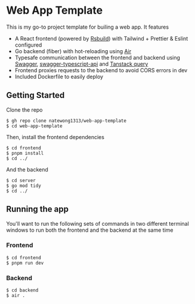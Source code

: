 # Web App Template

This is my go-to project template for builing a web app. It features

- A React frontend (powered by [Rsbuild](https://rsbuild.dev/)) with Tailwind + Prettier & Eslint configured
- Go backend (fiber) with hot-reloading using [Air](https://github.com/cosmtrek/air)
- Typesafe communication between the frontend and backend using [Swagger](https://github.com/gofiber/swagger), [swagger-typescript-api](https://www.npmjs.com/package/swagger-typescript-api) and [Tanstack query](https://tanstack.com/query/latest)
- Frontend proxies requests to the backend to avoid CORS errors in dev
- Included Dockerfile to easily deploy

## Getting Started

Clone the repo

```console
$ gh repo clone natewong1313/web-app-template
$ cd web-app-template
```

Then, install the frontend dependencies

```console
$ cd frontend
$ pnpm install
$ cd ../
```

And the backend

```console
$ cd server
$ go mod tidy
$ cd ../
```

## Running the app

You'll want to run the following sets of commands in two different terminal windows to run both the frontend and the backend at the same time

### Frontend

```console
$ cd frontend
$ pnpm run dev
```

### Backend

```console
$ cd backend
$ air .
```
